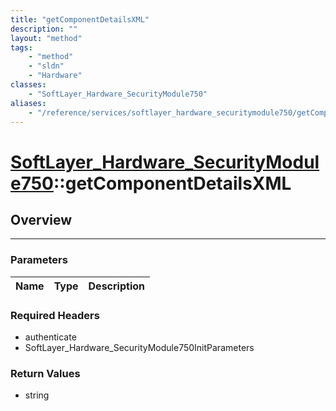 ```yaml
---
title: "getComponentDetailsXML"
description: ""
layout: "method"
tags:
    - "method"
    - "sldn"
    - "Hardware"
classes:
    - "SoftLayer_Hardware_SecurityModule750"
aliases:
    - "/reference/services/softlayer_hardware_securitymodule750/getComponentDetailsXML"
---
```

# [SoftLayer_Hardware_SecurityModule750](/reference/services/SoftLayer_Hardware_SecurityModule750)::getComponentDetailsXML




## Overview 


-----

### Parameters 
|Name | Type | Description |
| --- | --- | --- |


### Required Headers
* authenticate
* SoftLayer_Hardware_SecurityModule750InitParameters


### Return Values
* string




